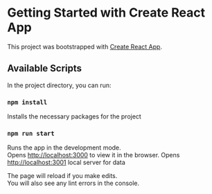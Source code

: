 # Getting Started with Create React App

This project was bootstrapped with [Create React App](https://github.com/facebook/create-react-app).

## Available Scripts

In the project directory, you can run:

### `npm install`

Installs the necessary packages for the project

### `npm run start`

Runs the app in the development mode.\
Opens [http://localhost:3000](http://localhost:3000) to view it in the browser.
Opens [http://localhost:3001](http://localhost:3001) local server for data

The page will reload if you make edits.\
You will also see any lint errors in the console.
